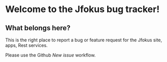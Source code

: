 # Welcome to the Jfokus bug tracker!

## What belongs here?

This is the right place to report a bug or feature request for the Jfokus site, apps, Rest services.

Please use the Github *New issue* workflow.
